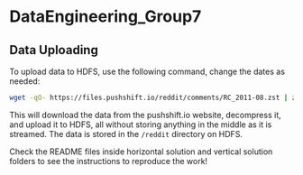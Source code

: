 # DataEngineering_Group7

## Data Uploading
To upload data to HDFS, use the following command, change the dates as needed:

```bash
wget -qO- https://files.pushshift.io/reddit/comments/RC_2011-08.zst | zstd --long=31 -d --stdout - | docker exec -i hadoop-namenode hdfs dfs -put - /reddit/RC_2011-08.json
```

This will download the data from the pushshift.io website, decompress it, and upload it to HDFS, all without storing anything in the middle as it is streamed. The data is stored in the `/reddit` directory on HDFS.

Check the README files inside horizontal solution and vertical solution folders to see the instructions to reproduce the work!

